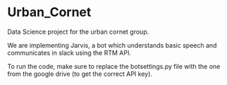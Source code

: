 # Urban_Cornet
Data Science project for the urban cornet group.

We are implementing Jarvis, a bot which understands basic speech and communicates in slack using the RTM API.

To run the code, make sure to replace the botsettings.py file with the one from the google drive (to get the correct API key).
